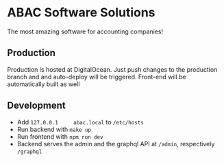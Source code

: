 # ABAC Software Solutions

The most amazing software for accounting companies!

## Production

Production is hosted at DigitalOcean.
Just push changes to the production branch and and auto-deploy will be triggered. Front-end will be automatically built as well

## Development

- Add `127.0.0.1     abac.local` to `/etc/hosts`
- Run backend with `make up`
- Run frontend with `npm run dev`
- Backend serves the admin and the graphql API at `/admin`, respectively `/graphql`
